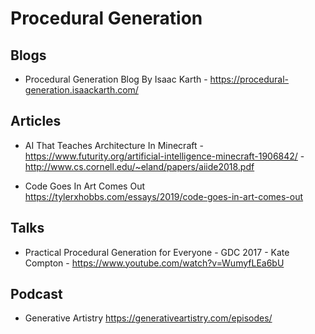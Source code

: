 # Procedural Generation  

## Blogs  
- Procedural Generation Blog By Isaac Karth - https://procedural-generation.isaackarth.com/

## Articles  
- AI That Teaches Architecture In Minecraft - https://www.futurity.org/artificial-intelligence-minecraft-1906842/ - http://www.cs.cornell.edu/~eland/papers/aiide2018.pdf

- Code Goes In Art Comes Out https://tylerxhobbs.com/essays/2019/code-goes-in-art-comes-out

## Talks
- Practical Procedural Generation for Everyone - GDC 2017 - Kate Compton - https://www.youtube.com/watch?v=WumyfLEa6bU

## Podcast
- Generative Artistry https://generativeartistry.com/episodes/


